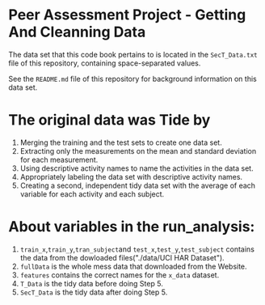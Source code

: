 # Peer Assessment Project - Getting And Cleanning Data


The data set that this code book pertains to is located in the `SecT_Data.txt` file of this repository, containing space-separated values.

See the `README.md` file of this repository for background information on this data set.


# The original data was Tide by

1. Merging the training and the test sets to create one data set.
2. Extracting only the measurements on the mean and standard deviation for each measurement. 
3. Using descriptive activity names to name the activities in the data set.
4. Appropriately labeling the data set with descriptive activity names. 
5. Creating a second, independent tidy data set with the average of each variable for each activity and each subject.

# About variables in the run_analysis:   
   1. `train_x`,`train_y`,`tran_subject`and `test_x`,`test_y`,`test_subject` contains the data from
   the dowloaded files("./data/UCI HAR Dataset").
   2. `fullData` is the whole mess data that downloaded from the Website.
   3. `features` contains the correct names for the `x_data` dataset.
   4. `T_Data` is the tidy data before doing Step 5.
   5. `SecT_Data` is the tidy data after doing Step 5.